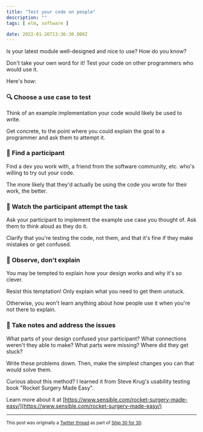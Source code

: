 ```yaml
---
title: "Test your code on people"
description: ""
tags: [ elm, software ]

date: 2022-01-26T13:36:30.000Z
---
```


Is your latest module well-designed and nice to use? How do you know?

Don't take your own word for it! Test your code on other programmers who would use it.

Here's how:

### 🔍 Choose a use case to test

Think of an example implementation your code would likely be used to write. 

Get concrete, to the point where you could explain the goal to a programmer and ask them to attempt it.

### 🙋 Find a participant

Find a dev you work with, a friend from the software community, etc. who's willing to try out your code.

The more likely that they'd actually be using the code you wrote for their work, the better.

### 👀 Watch the participant attempt the task

Ask your participant to implement the example use case you thought of. Ask them to think aloud as they do it.

Clarify that you're testing the code, not them, and that it's fine if they make mistakes or get confused.

### 🤫 Observe, don't explain

You may be tempted to explain how your design works and why it's so clever.

Resist this temptation! Only explain what you need to get them unstuck.

Otherwise, you won't learn anything about how people use it when you're not there to explain.

### 📝 Take notes and address the issues

What parts of your design confused your participant? What connections weren't they able to make? What parts were missing? Where did they get stuck?

Write these problems down. Then, make the simplest changes you can that would solve them.

Curious about this method? I learned it from Steve Krug's usability testing book "Rocket Surgery Made Easy".

Learn more about it at [https://www.sensible.com/rocket-surgery-made-easy/](https://www.sensible.com/rocket-surgery-made-easy/)

---

<small>This post was originally a [Twitter thread](https://twitter.com/DuncanMalashock/status/1486332220876939272) as part of [Ship 30 for 30](https://www.ship30for30.com/).</small>